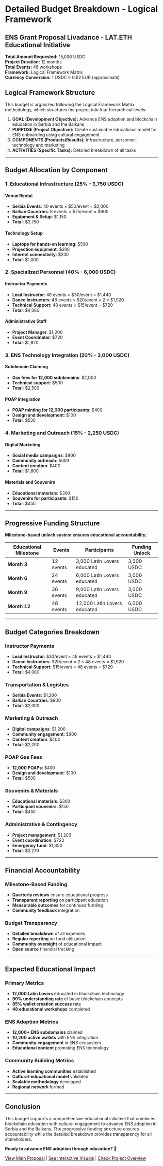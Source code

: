 # Detailed Budget Breakdown - Logical Framework
## ENS Grant Proposal Livadance - LAT.ETH Educational Initiative

**Total Amount Requested:** 15,000 USDC  
**Project Duration:** 12 months  
**Total Events:** 48 workshops  
**Framework:** Logical Framework Matrix  
**Currency Conversion:** 1 USDC ≈ 0.92 EUR (approximate)

## Logical Framework Structure

This budget is organized following the Logical Framework Matrix methodology, which structures the project into four hierarchical levels:

1. **GOAL (Development Objective):** Advance ENS adoption and blockchain education in Serbia and the Balkans
2. **PURPOSE (Project Objective):** Create sustainable educational model for ENS onboarding using cultural engagement
3. **COMPONENTS (Products/Results):** Infrastructure, personnel, technology and marketing
4. **ACTIVITIES (Specific Tasks):** Detailed breakdown of all tasks  

---

## Budget Allocation by Component

### 1. Educational Infrastructure (25% - 3,750 USDC)

#### Venue Rental
- **Serbia Events**: 40 events × $50/event = $2,000
- **Balkan Countries**: 8 events × $75/event = $600
- **Equipment & Setup**: $1,150
- **Total**: $3,750

#### Technology Setup
- **Laptops for hands-on learning**: $500
- **Projection equipment**: $300
- **Internet connectivity**: $200
- **Total**: $1,000

### 2. Specialized Personnel (40% - 6,000 USDC)

#### Instructor Payments
- **Lead Instructor**: 48 events × $30/event = $1,440
- **Dance Instructors**: 48 events × $20/event × 2 = $1,920
- **Technical Support**: 48 events × $15/event = $720
- **Total**: $4,080

#### Administrative Staff
- **Project Manager**: $1,200
- **Event Coordinator**: $720
- **Total**: $1,920

### 3. ENS Technology Integration (20% - 3,000 USDC)

#### Subdomain Claiming
- **Gas fees for 12,000 subdomains**: $2,000
- **Technical support**: $500
- **Total**: $2,500

#### POAP Integration
- **POAP minting for 12,000 participants**: $400
- **Design and development**: $100
- **Total**: $500

### 4. Marketing and Outreach (15% - 2,250 USDC)

#### Digital Marketing
- **Social media campaigns**: $800
- **Community outreach**: $600
- **Content creation**: $400
- **Total**: $1,800

#### Materials and Souvenirs
- **Educational materials**: $300
- **Souvenirs for participants**: $150
- **Total**: $450

---

## Progressive Funding Structure

**Milestone-based unlock system ensures educational accountability:**

| Educational Milestone | Events | Participants | Funding Unlock |
|----------------------|--------|--------------|----------------|
| **Month 3** | 12 events | 3,000 Latin Lovers educated | 3,000 USDC |
| **Month 6** | 24 events | 6,000 Latin Lovers educated | 3,000 USDC |
| **Month 9** | 36 events | 9,000 Latin Lovers educated | 3,000 USDC |
| **Month 12** | 48 events | 12,000 Latin Lovers educated | 6,000 USDC |

---

## Budget Categories Breakdown

### Instructor Payments
- **Lead Instructor**: $30/event × 48 events = $1,440
- **Dance Instructors**: $20/event × 2 × 48 events = $1,920
- **Technical Support**: $15/event × 48 events = $720
- **Total**: $4,080

### Transportation & Logistics
- **Serbia Events**: $1,200
- **Balkan Countries**: $800
- **Total**: $2,000

### Marketing & Outreach
- **Digital campaigns**: $1,200
- **Community engagement**: $600
- **Content creation**: $400
- **Total**: $2,200

### POAP Gas Fees
- **12,000 POAPs**: $400
- **Design and development**: $100
- **Total**: $500

### Souvenirs & Materials
- **Educational materials**: $300
- **Participant souvenirs**: $150
- **Total**: $450

### Administrative & Contingency
- **Project management**: $1,200
- **Event coordination**: $720
- **Emergency fund**: $1,350
- **Total**: $3,270

---

## Financial Accountability

### Milestone-Based Funding
- **Quarterly reviews** ensure educational progress
- **Transparent reporting** on participant education
- **Measurable outcomes** for continued funding
- **Community feedback** integration

### Budget Transparency
- **Detailed breakdown** of all expenses
- **Regular reporting** on fund utilization
- **Community oversight** of educational impact
- **Open source** financial tracking

---

## Expected Educational Impact

### Primary Metrics
- **12,000 Latin Lovers** educated in blockchain technology
- **90% understanding rate** of basic blockchain concepts
- **85% wallet creation success** rate
- **48 educational workshops** completed

### ENS Adoption Metrics
- **12,000+ ENS subdomains** claimed
- **10,200 active wallets** with ENS integration
- **Community engagement** in ENS ecosystem
- **Educational content** promoting ENS technology

### Community Building Metrics
- **Active learning communities** established
- **Cultural-educational model** validated
- **Scalable methodology** developed
- **Regional network** formed

---

## Conclusion

This budget supports a comprehensive educational initiative that combines blockchain education with cultural engagement to advance ENS adoption in Serbia and the Balkans. The progressive funding structure ensures accountability while the detailed breakdown provides transparency for all stakeholders.

**Ready to advance ENS adoption through education?** 🚀

[View Main Proposal](docs/main-proposal.md) | [See Interactive Visuals](visuals/) | [Check Project Overview](docs/project-overview.md)
